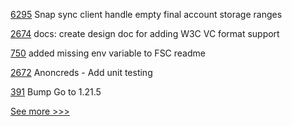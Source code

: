 
[6295](https://github.com/hyperledger/besu/pull/6295) Snap sync client handle empty final account storage ranges

[2674](https://github.com/hyperledger/aries-cloudagent-python/pull/2674) docs: create design doc for adding W3C VC format support

[750](https://github.com/hyperledger/fabric-private-chaincode/pull/750) added missing env variable to FSC readme

[2672](https://github.com/hyperledger/aries-cloudagent-python/pull/2672) Anoncreds - Add unit testing

[391](https://github.com/hyperledger/fabric-ca/pull/391) Bump Go to 1.21.5


[See more >>>](https://start-here.hyperledger.org/pull-requests)
